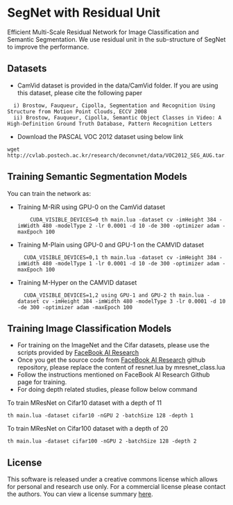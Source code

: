 # SegNet with Residual Unit
Efficient Multi-Scale Residual Network for Image Classification and Semantic Segmentation. We use residual unit in the
 sub-structure of SegNet to improve the performance.


## Datasets
* CamVid dataset is provided in the data/CamVid folder. If you are using this dataset, please cite the following paper
```
  i) Brostow, Fauqueur, Cipolla, Segmentation and Recognition Using Structure from Motion Point Clouds, ECCV 2008
  ii) Brostow, Fauqueur, Cipolla, Semantic Object Classes in Video: A High-Definition Ground Truth Database, Pattern Recognition Letters
```
* Download the PASCAL VOC 2012 dataset using below link

```
wget http://cvlab.postech.ac.kr/research/deconvnet/data/VOC2012_SEG_AUG.tar.gz
```

## Training Semantic Segmentation Models
You can train the network as:
* Training M-RiR using GPU-0 on the CamVid dataset

  ```
      CUDA_VISIBLE_DEVICES=0 th main.lua -dataset cv -imHeight 384 -imWidth 480 -modelType 2 -lr 0.0001 -d 10 -de 300 -optimizer adam -maxEpoch 100
  ```
  
* Training M-Plain using GPU-0 and GPU-1 on the CAMVID dataset

  ```
    CUDA_VISIBLE_DEVICES=0,1 th main.lua -dataset cv -imHeight 384 -imWidth 480 -modelType 1 -lr 0.0001 -d 10 -de 300 -optimizer adam -maxEpoch 100
  ```
* Training M-Hyper on the CAMVID dataset

  ```
    CUDA_VISIBLE_DEVICES=1,2 using GPU-1 and GPU-2 th main.lua -dataset cv -imHeight 384 -imWidth 480 -modelType 3 -lr 0.0001 -d 10 -de 300 -optimizer adam -maxEpoch 100
  ```
  
## Training Image Classification Models
* For training on the ImageNet and the Cifar datasets, please use the scripts provided by [FaceBook AI Research](https://github.com/facebook/fb.resnet.torch)
* Once you get the source code from [FaceBook AI Research](https://github.com/facebook/fb.resnet.torch) github repository, please replace the content of resnet.lua by mresnet_class.lua
* Follow the instructions mentioned on FaceBook AI Research Github page for training.
* For doing depth related studies, please follow below command

To train MResNet on Cifar10 dataset with a depth of 11
```
th main.lua -dataset cifar10 -nGPU 2 -batchSize 128 -depth 1
```

To train MResNet on Cifar100 dataset with a depth of 20
```
th main.lua -dataset cifar100 -nGPU 2 -batchSize 128 -depth 2
```


## License
This software is released under a creative commons license which allows for personal and research use only. For a commercial license please contact the authors. You can view a license summary [here](http://creativecommons.org/licenses/by-nc/4.0/).
